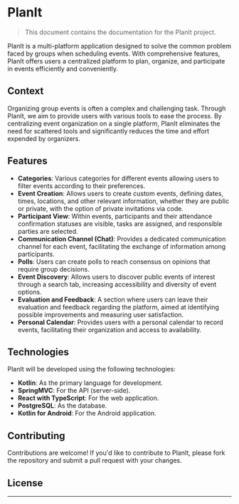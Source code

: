 # PlanIt

> This document contains the documentation for the PlanIt project.

PlanIt is a multi-platform application designed to solve the common problem faced by groups when scheduling events. With comprehensive features, PlanIt offers users a centralized platform to plan, organize, and participate in events efficiently and conveniently.

## Context

Organizing group events is often a complex and challenging task. Through PlanIt, we aim to provide users with various tools to ease the process. By centralizing event organization on a single platform, PlanIt eliminates the need for scattered tools and significantly reduces the time and effort expended by organizers.

## Features

- **Categories**: Various categories for different events allowing users to filter events according to their preferences.
- **Event Creation**: Allows users to create custom events, defining dates, times, locations, and other relevant information, whether they are public or private, with the option of private invitations via code.
- **Participant View**: Within events, participants and their attendance confirmation statuses are visible, tasks are assigned, and responsible parties are selected.
- **Communication Channel (Chat)**: Provides a dedicated communication channel for each event, facilitating the exchange of information among participants.
- **Polls**: Users can create polls to reach consensus on opinions that require group decisions.
- **Event Discovery**: Allows users to discover public events of interest through a search tab, increasing accessibility and diversity of event options.
- **Evaluation and Feedback**: A section where users can leave their evaluation and feedback regarding the platform, aimed at identifying possible improvements and measuring user satisfaction.
- **Personal Calendar**: Provides users with a personal calendar to record events, facilitating their organization and access to availability.

## Technologies

PlanIt will be developed using the following technologies:

- **Kotlin**: As the primary language for development.
- **SpringMVC**: For the API (server-side).
- **React with TypeScript**: For the web application.
- **PostgreSQL**: As the database.
- **Kotlin for Android**: For the Android application.

## Contributing

Contributions are welcome! If you'd like to contribute to PlanIt, please fork the repository and submit a pull request with your changes.

## License


---
